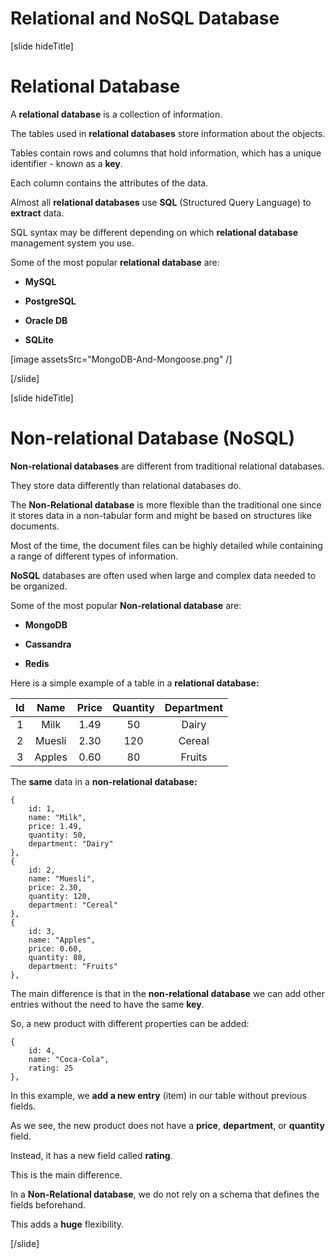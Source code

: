 
# Relational and NoSQL Database

[slide hideTitle]

# Relational Database

A **relational database** is a collection of information.

The tables used in **relational databases** store information about the objects.

Tables contain rows and columns that hold information, which has a unique identifier - known as a **key**.

Each column contains the attributes of the data.

Almost all **relational databases** use **SQL** (Structured Query Language) to **extract** data.

SQL syntax may be different depending on which **relational database** management system you use.

Some of the most popular **relational database** are:

- **MySQL**

- **PostgreSQL**

- **Oracle DB**

- **SQLite**

[image assetsSrc="MongoDB-And-Mongoose.png" /]

[/slide]

[slide hideTitle]

# Non-relational Database (NoSQL)

**Non-relational databases** are different from traditional relational databases. 

They store data differently than relational databases do.

The **Non-Relational database** is more flexible than the traditional one since it stores data in a non-tabular form and might be based on structures like documents. 

Most of the time, the document files can be highly detailed while containing a range of different types of information.

**NoSQL** databases are often used when large and complex data needed to be organized.

Some of the most popular **Non-relational database** are:

- **MongoDB**

- **Cassandra**

- **Redis**

Here is a simple example of a table in a **relational database:**

| **Id** | **Name** | **Price** | **Quantity** | **Department** |
| :---: | :---: | :---: | :---: | :---: |
| 1 | Milk | 1.49 | 50 | Dairy |
| 2 | Muesli | 2.30 | 120 | Cereal |
| 3 | Apples | 0.60 | 80 | Fruits |

The **same** data in a **non-relational database:**

```
{
    id: 1,
    name: "Milk",
    price: 1.49,
    quantity: 50,
    department: "Dairy"
},
{
    id: 2,
    name: "Muesli",
    price: 2.30,
    quantity: 120,
    department: "Cereal"
},
{
    id: 3,
    name: "Apples",
    price: 0.60,
    quantity: 80,
    department: "Fruits"
},

```

The main difference is that in the **non-relational database** we can add other entries without the need to have the same **key**.

So, a new product with different properties can be added:

``` 
{
    id: 4,
    name: "Coca-Cola",
    rating: 25
},
```

In this example, we **add a new entry** (item) in our table without previous fields.

As we see, the new product does not have a **price**, **department**, or **quantity** field.

Instead, it has a new field called **rating**.

This is the main difference. 

In a **Non-Relational database**, we do not rely on a schema that defines the fields beforehand.

This adds a **huge** flexibility.

[/slide]

